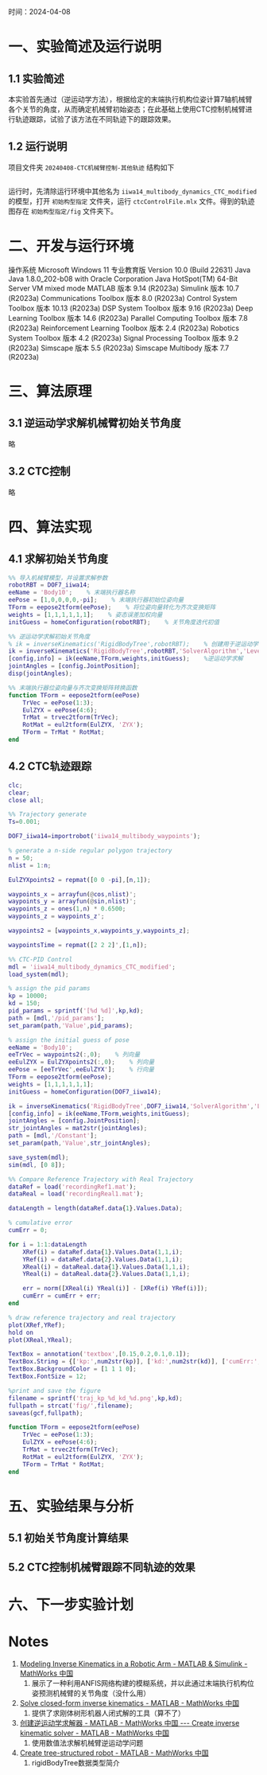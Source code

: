 时间：2024-04-08
# 一、实验简述及运行说明
## 1.1 实验简述

本实验首先通过（逆运动学方法），根据给定的末端执行机构位姿计算7轴机械臂各个关节的角度，从而确定机械臂初始姿态；在此基础上使用CTC控制机械臂进行轨迹跟踪，试验了该方法在不同轨迹下的跟踪效果。

## 1.2 运行说明

项目文件夹 `20240408-CTC机械臂控制-其他轨迹` 结构如下

```shell

```

运行时，先清除运行环境中其他名为 `iiwa14_multibody_dynamics_CTC_modified` 的模型，打开 `初始构型指定` 文件夹，运行 `ctcControlFile.mlx` 文件。得到的轨迹图存在 `初始构型指定/fig` 文件夹下。

# 二、开发与运行环境

操作系统						Microsoft Windows 11 专业教育版 Version 10.0 (Build 22631)
Java							Java 1.8.0_202-b08 with Oracle Corporation Java HotSpot(TM) 64-Bit Server VM mixed mode
MATLAB                                                版本 9.14             (R2023a)
Simulink                                              版本 10.7             (R2023a)
Communications Toolbox                                版本 8.0              (R2023a)
Control System Toolbox                                版本 10.13            (R2023a)
DSP System Toolbox                                    版本 9.16             (R2023a)
Deep Learning Toolbox                                 版本 14.6             (R2023a)
Parallel Computing Toolbox                            版本 7.8              (R2023a)
Reinforcement Learning Toolbox                        版本 2.4              (R2023a)
Robotics System Toolbox                               版本 4.2              (R2023a)
Signal Processing Toolbox                             版本 9.2              (R2023a)
Simscape                                              版本 5.5              (R2023a)
Simscape Multibody                                    版本 7.7              (R2023a)

# 三、算法原理

## 3.1 逆运动学求解机械臂初始关节角度

略

## 3.2 CTC控制

略

# 四、算法实现

## 4.1 求解初始关节角度

```matlab
%% 导入机械臂模型，并设置求解参数
robotRBT = DOF7_iiwa14;
eeName = 'Body10';    % 末端执行器名称
eePose = [1,0,0,0,0,-pi];    % 末端执行器初始位姿向量
TForm = eepose2tform(eePose);    % 将位姿向量转化为齐次变换矩阵
weights = [1,1,1,1,1,1];    % 姿态误差加权向量
initGuess = homeConfiguration(robotRBT);    % 关节角度迭代初值

%% 逆运动学求解初始关节角度
% ik = inverseKinematics('RigidBodyTree',robotRBT);    % 创建用于逆运动学求解的求解器，默认使用BFGS算法求解
ik = inverseKinematics('RigidBodyTree',robotRBT,'SolverAlgorithm','LevenbergMarquardt');    % 使用LM算法求解
[config,info] = ik(eeName,TForm,weights,initGuess);    %逆运动学求解
jointAngles = [config.JointPosition];
disp(jointAngles);

%% 末端执行器位姿向量与齐次变换矩阵转换函数
function TForm = eepose2tform(eePose)
	TrVec = eePose(1:3);
	EulZYX = eePose(4:6);
	TrMat = trvec2tform(TrVec);
	RotMat = eul2tform(EulZYX, 'ZYX');
	TForm = TrMat * RotMat;
end
```

## 4.2 CTC轨迹跟踪

```matlab
clc;
clear;
close all;

%% Trajectory generate
Ts=0.001;

DOF7_iiwa14=importrobot('iiwa14_multibody_waypoints');

% generate a n-side regular polygon trajectory
n = 50;
nlist = 1:n;

EulZYXpoints2 = repmat([0 0 -pi],[n,1]);

waypoints_x = arrayfun(@cos,nlist)';
waypoints_y = arrayfun(@sin,nlist)';
waypoints_z = ones(1,n) * 0.6500;
waypoints_z = waypoints_z';

waypoints2 = [waypoints_x,waypoints_y,waypoints_z];

waypointsTime = repmat([2 2 2]',[1,n]);

%% CTC-PID Control
mdl = 'iiwa14_multibody_dynamics_CTC_modified';
load_system(mdl);

% assign the pid params
kp = 10000;
kd = 150;
pid_params = sprintf('[%d %d]',kp,kd);
path = [mdl,'/pid_params'];
set_param(path,'Value',pid_params);

% assign the initial guess of pose
eeName = 'Body10';
eeTrVec = waypoints2(:,0);    % 列向量
eeEulZYX = EulZYXpoints2(:,0);    % 列向量
eePose = [eeTrVec',eeEulZYX'];    % 行向量
TForm = eepose2tform(eePose);
weights = [1,1,1,1,1,1];
initGuess = homeConfiguration(DOF7_iiwa14);

ik = inverseKinematics('RigidBodyTree',DOF7_iiwa14,'SolverAlgorithm','LevenbergMarquardt');
[config,info] = ik(eeName,TForm,weights,initGuess);
jointAngles = [config.JointPosition];
str_jointAngles = mat2str(jointAngles);
path = [mdl,'/Constant'];
set_param(path,'Value',str_jointAngles);

save_system(mdl);
sim(mdl, [0 8]);

%% Compare Reference Trajectory with Real Trajectory
dataRef = load('recordingRef1.mat');
dataReal = load('recordingReal1.mat');

dataLength = length(dataRef.data{1}.Values.Data);

% cumulative error
cumErr = 0;

for i = 1:1:dataLength
    XRef(i) = dataRef.data{1}.Values.Data(1,1,i);
    YRef(i) = dataRef.data{2}.Values.Data(1,1,i);
    XReal(i) = dataReal.data{1}.Values.Data(1,1,i);
    YReal(i) = dataReal.data{2}.Values.Data(1,1,i);

    err = norm([XReal(i) YReal(i)] - [XRef(i) YRef(i)]);
    cumErr = cumErr + err;
end

% draw reference trajectory and real trajectory
plot(XRef,YRef);
hold on
plot(XReal,YReal);

TextBox = annotation('textbox',[0.15,0.2,0.1,0.1]);
TextBox.String = {['kp:',num2str(kp)], ['kd:',num2str(kd)], ['cumErr:',num2str(cumErr)]};   
TextBox.BackgroundColor = [1 1 1 0];
TextBox.FontSize = 12;

%print and save the figure
filename = sprintf('traj_kp_%d_kd_%d.png',kp,kd);
fullpath = strcat('fig/',filename);
saveas(gcf,fullpath);

function TForm = eepose2tform(eePose)
	TrVec = eePose(1:3);
	EulZYX = eePose(4:6);
	TrMat = trvec2tform(TrVec);
	RotMat = eul2tform(EulZYX, 'ZYX');
	TForm = TrMat * RotMat;
end
```
# 五、实验结果与分析

## 5.1 初始关节角度计算结果



## 5.2 CTC控制机械臂跟踪不同轨迹的效果

# 六、下一步实验计划

# Notes

1. [Modeling Inverse Kinematics in a Robotic Arm - MATLAB & Simulink - MathWorks 中国](https://ww2.mathworks.cn/help/fuzzy/modeling-inverse-kinematics-in-a-robotic-arm.html)
	1. 展示了一种利用ANFIS网络构建的模糊系统，并以此通过末端执行机构位姿预测机械臂的关节角度（没什么用）
2. [Solve closed-form inverse kinematics - MATLAB - MathWorks 中国](https://ww2.mathworks.cn/help/robotics/ref/analyticalinversekinematics.html)
	1. 提供了求刚体树形机器人闭式解的工具（算不了）
3. [创建逆运动学求解器 - MATLAB - MathWorks 中国 --- Create inverse kinematic solver - MATLAB - MathWorks 中国](https://ww2.mathworks.cn/help/robotics/ref/inversekinematics-system-object.html)
	1. 使用数值法求解机械臂逆运动学问题
4. [Create tree-structured robot - MATLAB - MathWorks 中国](https://ww2.mathworks.cn/help/robotics/ref/rigidbodytree.html)
	1. rigidBodyTree数据类型简介